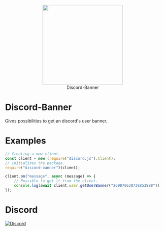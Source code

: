 <p align="center">
  <img width="260" src="https://cdn.tolfix.com/images/TX-Small.png">
  <br/>
  Discord-Banner
</p>

# Discord-Banner
Gives possibilities to get an discord's user banner.

# Examples
```js
// Creating a new client.
const client = new (require("discord.js").Client);
// initializes the package.
require("discord-banner")(client);

client.on("message", async (message) => {
    // Possible to get it from the client.
    console.log(await client.user.getUserBanner("269870630738853888"))
});
```

# Discord
[![Discord](https://discord.com/api/guilds/833438897484595230/widget.png?style=banner4)](https://discord.gg/xHde7g93Yh)